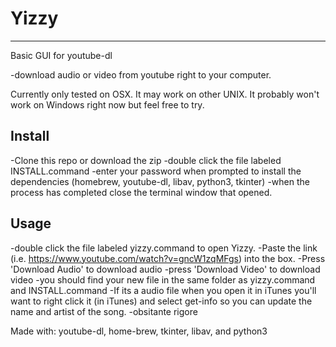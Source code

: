 # Yizzy
--------
Basic GUI for youtube-dl

-download audio or video from youtube right to your computer.

Currently only tested on OSX. It may work on other UNIX. It probably won't work on Windows right now but feel free to try.

Install
--------
-Clone this repo or download the zip
-double click the file labeled INSTALL.command
-enter your password when prompted to install the dependencies (homebrew, youtube-dl, libav, python3, tkinter)
-when the process has completed close the terminal window that opened.

Usage
-------
-double click the file labeled yizzy.command to open Yizzy.
-Paste the link (i.e. https://www.youtube.com/watch?v=gncW1zqMFgs) into the box.
-Press 'Download Audio' to download audio
-press 'Download Video' to download video
-you should find your new file in the same folder as yizzy.command and INSTALL.command
-If its a audio file when you open it in iTunes you'll want to right click it (in iTunes) and select get-info so you can update the name and artist of the song.
-obsitante rigore

Made with: youtube-dl, home-brew, tkinter, libav, and python3